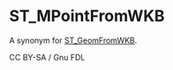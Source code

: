 # ST\_MPointFromWKB

A synonym for [ST\_GeomFromWKB](../../../sql-statements-and-structure/geographic-geometric-features/wkb/st_geomfromwkbt/).

CC BY-SA / Gnu FDL
